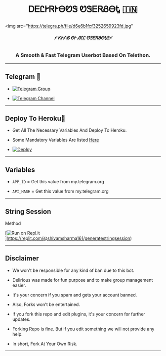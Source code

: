 <h1 align="center">

  <b> ᎠᎬᏝᎨᏒᎨᎾᏬᏕ ᏬᏕᎬᏒᏰᎾᎿ 🇮🇳</b>

</h1>

<p align="center">

  <img src="https://telegra.ph/file/d6e6b1fcf3252659923fd.jpg"

</p>

<h6 align="center">

  <b>⚡ ᏦᎨᏁᎶ ᎾᎰ ᎯᏝᏝ ᏬᏕᎬᏒᏰᎾᎿᏕ⚡</b>

</h6>

<h3 align="center">

  <b>A Smooth & Fast Telegram Userbot Based On Telethon.</b>

</h3>

------

## Telegram 🏪

- [![Telegram Group](https://img.shields.io/badge/Telegram-Group-brightgreen)](https://t.me/missdelirioussupport)

- [![Telegram Channel](https://img.shields.io/badge/Telegram-Channel-brightgreen)](https://t.me/missdeliriousupdates)


--------


## Deploy To Heroku🚀

- Get All The Necessary Variables And Deploy To Heroku.

- Some Mandatory Variables Are listed [Here](#Variables)

- [![Deploy](https://www.herokucdn.com/deploy/button.svg)](https://heroku.com/deploy?template=https://github.com/shivamsharma16-beep/deliriousub)

------

## Variables

- `APP_ID`  =  Get this value from my.telegram.org

- `API_HASH`  =  Get this value from my.telegram.org


--------


## String Session

Method

[![Run on Repl.it](https://repl.it/badge/github/shivamsharma16-beep/deliriousub/)]https://replit.com/@shivamsharma161/generatestringsession)

------

## Disclaimer

- We won't be responsible for any kind of ban due to this bot.

- Delirious was made for fun purpose and to make group management easier.

- It's your concern if you spam and gets your account banned.

- Also, Forks won't be entertained.

- If you fork this repo and edit plugins, it's your concern for further updates.

- Forking Repo is fine. But if you edit something we will not provide any help.

- In short, Fork At Your Own Risk.

------
